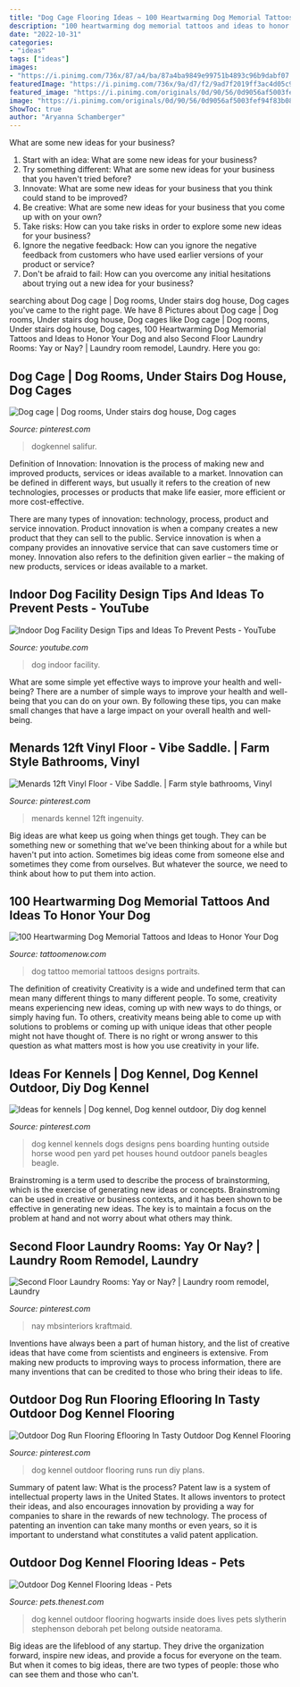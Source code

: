 ```yaml
---
title: "Dog Cage Flooring Ideas ~ 100 Heartwarming Dog Memorial Tattoos And Ideas To Honor Your Dog"
description: "100 heartwarming dog memorial tattoos and ideas to honor your dog"
date: "2022-10-31"
categories:
- "ideas"
tags: ["ideas"]
images:
- "https://i.pinimg.com/736x/87/a4/ba/87a4ba9849e99751b4893c96b9dabf07.jpg"
featuredImage: "https://i.pinimg.com/736x/9a/d7/f2/9ad7f2019ff3ac4d05c9739df4790585.jpg"
featured_image: "https://i.pinimg.com/originals/0d/90/56/0d9056af5003fef94f83b08dcb5d9b91.jpg"
image: "https://i.pinimg.com/originals/0d/90/56/0d9056af5003fef94f83b08dcb5d9b91.jpg"
ShowToc: true
author: "Aryanna Schamberger"
---
```



What are some new ideas for your business?
1. Start with an idea: What are some new ideas for your business? 
2. Try something different: What are some new ideas for your business that you haven't tried before? 
3. Innovate: What are some new ideas for your business that you think could stand to be improved? 
4. Be creative: What are some new ideas for your business that you come up with on your own? 
5. Take risks: How can you take risks in order to explore some new ideas for your business? 
6. Ignore the negative feedback: How can you ignore the negative feedback from customers who have used earlier versions of your product or service? 
7. Don't be afraid to fail: How can you overcome any initial hesitations about trying out a new idea for your business?

	

		
searching about Dog cage | Dog rooms, Under stairs dog house, Dog cages you've came to the right page. We have 8 Pictures about Dog cage | Dog rooms, Under stairs dog house, Dog cages like Dog cage | Dog rooms, Under stairs dog house, Dog cages, 100 Heartwarming Dog Memorial Tattoos and Ideas to Honor Your Dog and also Second Floor Laundry Rooms: Yay or Nay? | Laundry room remodel, Laundry. Here you go:
		
    
## Dog Cage | Dog Rooms, Under Stairs Dog House, Dog Cages

<img loading=lazy src="https://i.pinimg.com/originals/0d/90/56/0d9056af5003fef94f83b08dcb5d9b91.jpg" onerror="this.onerror=null;this.src='https://tse4.mm.bing.net/th?id=OIP.8-45HNP2Uf-HTzounJ_BXgHaJ4&amp;pid=15.1';" alt="Dog cage | Dog rooms, Under stairs dog house, Dog cages">

_Source: pinterest.com_

>dogkennel salifur. 

	

Definition of Innovation:
Innovation is the process of making new and improved products, services or ideas available to a market. Innovation can be defined in different ways, but usually it refers to the creation of new technologies, processes or products that make life easier, more efficient or more cost-effective.

There are many types of innovation: technology, process, product and service innovation. Product innovation is when a company creates a new product that they can sell to the public. Service innovation is when a company provides an innovative service that can save customers time or money. Innovation also refers to the definition given earlier – the making of new products, services or ideas available to a market.

    
## Indoor Dog Facility Design Tips And Ideas To Prevent Pests - YouTube

<img loading=lazy src="https://i.ytimg.com/vi/468s-gUO7Bg/maxresdefault.jpg" onerror="this.onerror=null;this.src='https://tse2.mm.bing.net/th?id=OIP.zqzJ_Ra9lWx0WG-fT2eZPgHaEK&amp;pid=15.1';" alt="Indoor Dog Facility Design Tips and Ideas To Prevent Pests - YouTube">

_Source: youtube.com_

>dog indoor facility. 

	

What are some simple yet effective ways to improve your health and well-being?
There are a number of simple ways to improve your health and well-being that you can do on your own. By following these tips, you can make small changes that have a large impact on your overall health and well-being.

    
## Menards 12ft Vinyl Floor - Vibe Saddle. | Farm Style Bathrooms, Vinyl

<img loading=lazy src="https://i.pinimg.com/736x/9a/d7/f2/9ad7f2019ff3ac4d05c9739df4790585.jpg" onerror="this.onerror=null;this.src='https://tse1.mm.bing.net/th?id=OIP.j05nFeYPA_PfUlJmzUHCyQHaJ3&amp;pid=15.1';" alt="Menards 12ft Vinyl Floor - Vibe Saddle. | Farm style bathrooms, Vinyl">

_Source: pinterest.com_

>menards kennel 12ft ingenuity. 

	

Big ideas are what keep us going when things get tough. They can be something new or something that we've been thinking about for a while but haven't put into action. Sometimes big ideas come from someone else and sometimes they come from ourselves. But whatever the source, we need to think about how to put them into action.

    
## 100 Heartwarming Dog Memorial Tattoos And Ideas To Honor Your Dog

<img loading=lazy src="https://www.tattoomenow.com/tattoo-designs/wp-content/uploads/2019/09/Dog-memorial-tattoo-portrait-02.jpg" onerror="this.onerror=null;this.src='https://tse1.mm.bing.net/th?id=OIP.kbLdrpkfIfNyyfiN4jOl0wAAAA&amp;pid=15.1';" alt="100 Heartwarming Dog Memorial Tattoos and Ideas to Honor Your Dog">

_Source: tattoomenow.com_

>dog tattoo memorial tattoos designs portraits. 

	

The definition of creativity
Creativity is a wide and undefined term that can mean many different things to many different people. To some, creativity means experiencing new ideas, coming up with new ways to do things, or simply having fun. To others, creativity means being able to come up with solutions to problems or coming up with unique ideas that other people might not have thought of. There is no right or wrong answer to this question as what matters most is how you use creativity in your life.

    
## Ideas For Kennels | Dog Kennel, Dog Kennel Outdoor, Diy Dog Kennel

<img loading=lazy src="https://i.pinimg.com/736x/4c/ce/2f/4cce2f8dacfc9551dd2ec95401a2e76c.jpg" onerror="this.onerror=null;this.src='https://tse2.mm.bing.net/th?id=OIP.uocZ45FqqCaSemAMkJ_hdAHaJ3&amp;pid=15.1';" alt="Ideas for kennels | Dog kennel, Dog kennel outdoor, Diy dog kennel">

_Source: pinterest.com_

>dog kennel kennels dogs designs pens boarding hunting outside horse wood pen yard pet houses hound outdoor panels beagles beagle. 

	

Brainstroming is a term used to describe the process of brainstorming, which is the exercise of generating new ideas or concepts. Brainstroming can be used in creative or business contexts, and it has been shown to be effective in generating new ideas. The key is to maintain a focus on the problem at hand and not worry about what others may think.

    
## Second Floor Laundry Rooms: Yay Or Nay? | Laundry Room Remodel, Laundry

<img loading=lazy src="https://i.pinimg.com/736x/87/a4/ba/87a4ba9849e99751b4893c96b9dabf07.jpg" onerror="this.onerror=null;this.src='https://tse2.mm.bing.net/th?id=OIP.GP3Wjw0jVPHGn3ey-NUlLAHaI6&amp;pid=15.1';" alt="Second Floor Laundry Rooms: Yay or Nay? | Laundry room remodel, Laundry">

_Source: pinterest.com_

>nay mbsinteriors kraftmaid. 

	

Inventions have always been a part of human history, and the list of creative ideas that have come from scientists and engineers is extensive. From making new products to improving ways to process information, there are many inventions that can be credited to those who bring their ideas to life.

    
## Outdoor Dog Run Flooring Eflooring In Tasty Outdoor Dog Kennel Flooring

<img loading=lazy src="https://i.pinimg.com/736x/08/ef/f1/08eff15914f3d8b95afc9c7d02fa7ce3--outdoor-dog-runs-outdoor-dog-kennel.jpg" onerror="this.onerror=null;this.src='https://tse3.mm.bing.net/th?id=OIP.2pGD7Fnin6TV7ufb0dMZqAHaE7&amp;pid=15.1';" alt="Outdoor Dog Run Flooring Eflooring In Tasty Outdoor Dog Kennel Flooring">

_Source: pinterest.com_

>dog kennel outdoor flooring runs run diy plans. 

	

Summary of patent law: What is the process?
Patent law is a system of intellectual property laws in the United States. It allows inventors to protect their ideas, and also encourages innovation by providing a way for companies to share in the rewards of new technology. The process of patenting an invention can take many months or even years, so it is important to understand what constitutes a valid patent application.

    
## Outdoor Dog Kennel Flooring Ideas - Pets

<img loading=lazy src="http://photos.demandstudios.com/getty/article/94/142/522486519_XS.jpg" onerror="this.onerror=null;this.src='https://tse4.mm.bing.net/th?id=OIP.UxBdWXJCgGnvKkFxDGZNIQHaGU&amp;pid=15.1';" alt="Outdoor Dog Kennel Flooring Ideas - Pets">

_Source: pets.thenest.com_

>dog kennel outdoor flooring hogwarts inside does lives pets slytherin stephenson deborah pet belong outside neatorama. 

	

Big ideas are the lifeblood of any startup. They drive the organization forward, inspire new ideas, and provide a focus for everyone on the team. But when it comes to big ideas, there are two types of people: those who can see them and those who can't. 

